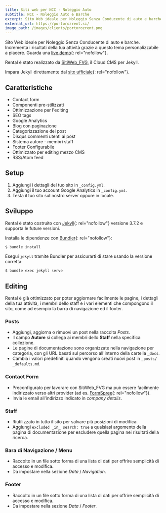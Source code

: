 ```yaml
---
title: Siti web per NCC - Noleggio Auto
subtitle: NCC - Noleggio Auto e Barche
excerpt: Sito Web ideale per Noleggio Senza Conducente di auto e barche. Incrementa i risultati della tua attività grazie a questo tema personalizzabile a piacere.
external_url: https://portorozrent.si/
image_path: /images/clients/portorozrent.png
---
```

Sito Web ideale per Noleggio Senza Conducente di auto e barche. Incrementa i risultati della tua attività grazie a questo tema personalizzabile a piacere. Guarda una [live demo](https://portorozrent.si/){: rel="nofollow"}.

Rental è stato realizzato da [SitiWeb_FVG](/), il Cloud CMS per Jekyll.

Impara Jekyll direttamente dal [sito ufficiale](https://jekyllrb.com/){: rel="nofollow"}.

## Caratteristiche

* Contact form
* Componenti pre-stilizzati
* Ottimizzazione per l'editing
* SEO tags
* Google Analytics
* Blog con paginazione
* Categorizzazione dei post
* Disqus commenti utenti ai post
* Sistema autore - membri staff
* Footer Configurabile
* Ottimizzato per editing mezzo CMS
* RSS/Atom feed

## Setup

1. Aggiungi i dettagli del tuo sito in `_config.yml`.
2. Aggiungi il tuo account Google Analytics in `_config.yml`.
3. Testa il tuo sito sul nostro server oppure in locale.

## Sviluppo

Rental è stato costruito con [Jekyll](http://jekyllrb.com/){: rel="nofollow"} versione 3.7.2 e supporta le future versioni.

Installa le dipendenze con [Bundler](http://bundler.io/){: rel="nofollow"}:

~~~bash
$ bundle install
~~~

Esegui `jekyll` tramite Bundler per assicurarti di stare usando la versione corretta:

~~~bash
$ bundle exec jekyll serve
~~~

## Editing

Rental è già ottimizzato per poter aggiornare facilmente le pagine, i dettagli della tua attività, i membri dello staff e i vari elementi che compongono il sito, come ad esempio la barra di navigazione ed il footer.

### Posts

* Aggiungi, aggiorna o rimuovi un post nella raccolta *Posts*.
* Il campo **Autore** si collega ai membri dello **Staff** nella specifica collezione.
* Le pagine di documentazione sono organizzate nella navigazione per categoria, con gli URL basati sul percorso all'interno della cartella `_docs`.
* Cambia i valori predefiniti quando vengono creati nuovi post in `_posts/ _defaults.md`.

### Contact Form

* Preconfigurato per lavorare con SitiWeb_FVG ma può essere facilmente indirizzato verso altri provider (ad es. [FormSpree](https://formspree.io/){: rel="nofollow"}).
* Invia le email all'indirizzo indicato in *company details*.

### Staff

* Riutilizzato in tutto il sito per salvare più posizioni di modifica.
* Aggiungi `excluded _in_ search: true` a qualsiasi argomento della pagina di documentazione per escludere quella pagina nei risultati della ricerca.

### Bara di Navigazione / Menu

* Raccolto in un file sotto forma di una lista di dati per offrire semplicità di accesso e modifica.
* Da impostare nella sezione *Data* / *Navigation*.

### Footer

* Raccolto in un file sotto forma di una lista di dati per offrire semplicità di accesso e modifica.
* Da impostare nella sezione *Data* / *Footer*.
